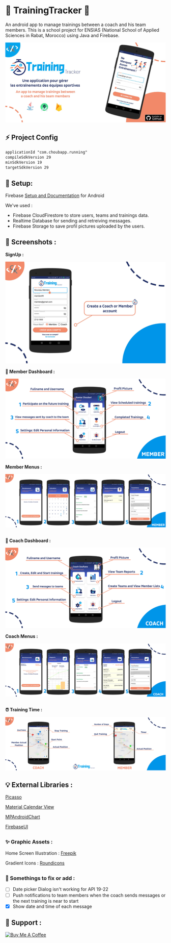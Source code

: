 # :runner: TrainingTracker :running:
An android app to manage trainings between a coach and his team members. This is a school project for ENSIAS (National School of Applied Sciences in Rabat, Morocco) using Java and Firebase.

<p align="center">
  <img  src="Screenshots/banner.jpg" >


##  :zap: Project Config

```
applicationId "com.choubapp.running"
compileSdkVersion 29
minSdkVersion 19
targetSdkVersion 29
```

## :key: Setup:

Firebase [Setup and Documentation](https://firebase.google.com/docs/android/setup) for Android

We've used : 
* Firebase CloudFirestore to store users, teams and trainings data. 
* Realtime Database for sending and retreiving messages.
* Firebase Storage to save profil pictures uploaded by the users.


## :iphone: Screenshots :

**SignUp :**

<p align="center">
  <img  src="Screenshots/signup.jpg" >

**:boy: Member Dashboard :**

<p align="center">
  <img  src="Screenshots/member.jpg" >


**Member Menus :**

<p align="center">
  <img  src="Screenshots/memberscreens.jpg" >

##

**:cop: Coach Dashboard :**

<p align="center">
  <img  src="Screenshots/coach.jpg" >


**Coach Menus :**

<p align="center">
  <img  src="Screenshots/coachscreens.jpg" >

##

**:alarm_clock: Training Time :**

<p align="center">
  <img  src="Screenshots/trainingTime.jpg" >




## :bulb: External Libraries : 

[Picasso](https://github.com/square/picasso)

[Material Calendar View](https://github.com/Applandeo/Material-Calendar-View)

[MPAndroidChart](https://github.com/PhilJay/MPAndroidChart)

[FirebaseUI](https://github.com/firebase/FirebaseUI-Android)

##

### :sparkles: Graphic Assets :

Home Screen Illustration : [Freepik](freepik.com)

Gradient Icons : [Roundicons](https://roundicons.com/gradient-icons-pack/)

##

### :paperclip: Somethings to fix or add :

- [ ] Date picker Dialog isn't working for API 19-22
- [ ] Push notifications to team members when the coach sends messages or the next training is near to start
- [X] Show date and time of each message

## :sparkling_heart: Support :

<a href="https://www.buymeacoffee.com/choubari" target="_blank"><img src="https://cdn.buymeacoffee.com/buttons/lato-orange.png" alt="Buy Me A Coffee" width="140px" heigh="50px" ></a>



